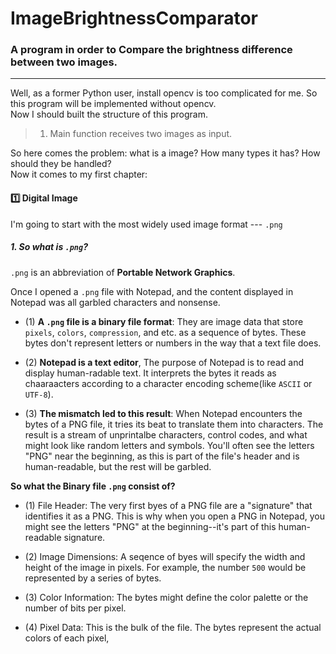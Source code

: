# ImageBrightnessComparator
### A program in order to Compare the brightness difference between two images.

---

Well, as a former Python user, install opencv is too complicated for me. So this program will be implemented without opencv.  
Now I should built the structure of this program.

>1. Main function receives two images as input.

So here comes the problem: what is a image? How many types it has? How should they be handled?  
Now it comes to my first chapter:

#### 1️⃣ **Digital Image**
I'm going to start with the most widely used image format --- `.png`

##### **1. So what is `.png`?**
`.png` is an abbreviation of **Portable Network Graphics**.

Once I opened a `.png` file with Notepad, and the content displayed in Notepad was all garbled characters and nonsense.

- (1) **A `.png` file is a binary file format**: They are image data that store `pixels`, `colors`, `compression`, and etc. as a sequence of bytes. These bytes don't represent letters or numbers in the way that a text file does.

- (2) **Notepad is a text editor**, The purpose of Notepad is to read and display human-radable text. It interprets the bytes it reads as chaaraacters according to a character encoding scheme(like `ASCII` or `UTF-8`).

- (3) **The mismatch led to this result**: When Notepad encounters the bytes of a PNG file, it tries its beat to translate them into characters. The result is a stream of unprintalbe characters, control codes, and what might look like random letters and symbols. You'll often see the letters "PNG" near the beginning, as this is part of the file's header and is human-readable, but the rest will be garbled.

**So what the Binary file `.png` consist of?**

- (1) File Header: The very first byes of a PNG file are a "signature" that identifies it as a PNG. This is why when you open a PNG in Notepad, you might see the letters "PNG" at the beginning--it's part of this human-readable signature.

- (2) Image Dimensions: A seqence of byes will specify the width and height of the image in pixels. For example, the number `500` would be represented by a series of bytes.

- (3) Color Information: The bytes might define the color palette or the number of bits per pixel.

- (4) Pixel Data: This is the bulk of the file. The bytes represent the actual colors of each pixel,

